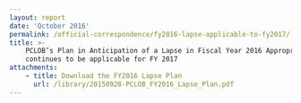 ```yaml
---
layout: report
date: 'October 2016'
permalink: /official-correspondence/fy2016-lapse-applicable-to-fy2017/
title: >-
    PCLOB’s Plan in Anticipation of a Lapse in Fiscal Year 2016 Appropriation
    continues to be applicable for FY 2017
attachments:
    - title: Download the FY2016 Lapse Plan
      url: /library/20150928-PCLOB_FY2016_Lapse_Plan.pdf
---
```

